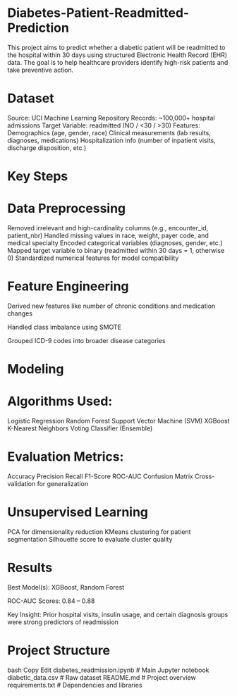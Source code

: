# Diabetes-Patient-Readmitted-Prediction
This project aims to predict whether a diabetic patient will be readmitted to the hospital within 30 days using structured Electronic Health Record (EHR) data. The goal is to help healthcare providers identify high-risk patients and take preventive action.

# Dataset
Source: UCI Machine Learning Repository
Records: ~100,000+ hospital admissions
Target Variable: readmitted (NO / <30 / >30)
Features:
Demographics (age, gender, race)
Clinical measurements (lab results, diagnoses, medications)
Hospitalization info (number of inpatient visits, discharge disposition, etc.)

# Key Steps
# Data Preprocessing
Removed irrelevant and high-cardinality columns (e.g., encounter_id, patient_nbr)
Handled missing values in race, weight, payer code, and medical specialty
Encoded categorical variables (diagnoses, gender, etc.)
Mapped target variable to binary (readmitted within 30 days = 1, otherwise 0)
Standardized numerical features for model compatibility

# Feature Engineering
Derived new features like number of chronic conditions and medication changes

Handled class imbalance using SMOTE

Grouped ICD-9 codes into broader disease categories

# Modeling
# Algorithms Used:
Logistic Regression
Random Forest
Support Vector Machine (SVM)
XGBoost
K-Nearest Neighbors
Voting Classifier (Ensemble)
# Evaluation Metrics:
Accuracy
Precision
Recall
F1-Score
ROC-AUC
Confusion Matrix
Cross-validation for generalization

# Unsupervised Learning
PCA for dimensionality reduction 
KMeans clustering for patient segmentation
Silhouette score to evaluate cluster quality

# Results
Best Model(s): XGBoost, Random Forest

ROC-AUC Scores: 0.84 – 0.88

Key Insight: Prior hospital visits, insulin usage, and certain diagnosis groups were strong predictors of readmission

# Project Structure
bash
Copy
Edit
diabetes_readmission.ipynb      # Main Jupyter notebook
diabetic_data.csv               # Raw dataset
README.md                       # Project overview
requirements.txt                # Dependencies and libraries
